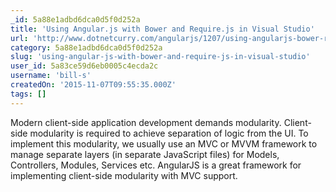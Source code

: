 ```yaml
---
_id: 5a88e1adbd6dca0d5f0d252a
title: 'Using Angular.js with Bower and Require.js in Visual Studio'
url: 'http://www.dotnetcurry.com/angularjs/1207/using-angularjs-bower-requirejs-visual-studio'
category: 5a88e1adbd6dca0d5f0d252a
slug: 'using-angular-js-with-bower-and-require-js-in-visual-studio'
user_id: 5a83ce59d6eb0005c4ecda2c
username: 'bill-s'
createdOn: '2015-11-07T09:55:35.000Z'
tags: []
---
```


Modern client-side application development demands modularity. Client-side modularity is required to achieve separation of logic from the UI. To implement this modularity, we usually use an MVC or MVVM framework to manage separate layers (in separate JavaScript files) for Models, Controllers, Modules, Services etc. AngularJS is a great framework for implementing client-side modularity with MVC support.
